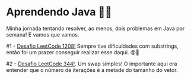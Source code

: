 # Aprendendo Java 📜📜

Minha jornada tentando resolver, ao menos, dois problemas em Java por semana! E vamos que vamos.


#1 - [Desafio LeetCode 1208!](https://github.com/Ian-Mendes/aprendendo_java/blob/main/LeetCode/Custo_de_uma_Substring_1208.java) Sempre tive dificuldades com substrings, então foi um prazer conseguir realizar esse daqui. 😵💞

#2 - [Desafio LeetCode 344!](https://github.com/Ian-Mendes/aprendendo_java/blob/main/LeetCode/Reverse_String_344.java). Um swap simples! O importante aqui era entender que o número de iterações é a metade do tamanho do vetor. 
